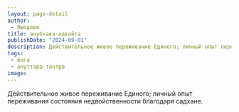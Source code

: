 ```yaml
---
layout: page-detail
author:
 - Яшодеви
title: анубхава-адвайта
publishDate: "2024-09-01"
description: Действительное живое переживание Единого; личный опыт переживания состояния недвойственности благодаря садхане.
tags:
 - йога
 - ануттара-тантра
image: 
---
```


Действительное живое переживание Единого; личный опыт переживания состояния недвойственности благодаря садхане.

